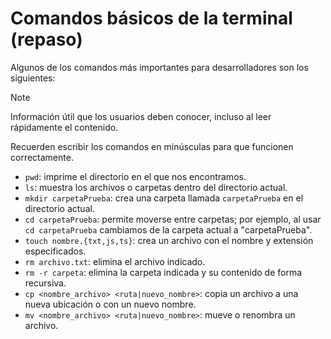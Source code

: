 # Comandos básicos de la terminal (repaso)

Algunos de los comandos más importantes para desarrolladores son los siguientes:

> [!NOTE]
> Información útil que los usuarios deben conocer, incluso al leer rápidamente el contenido.

Recuerden escribir los comandos en minúsculas para que funcionen correctamente.

- `pwd`: imprime el directorio en el que nos encontramos.
- `ls`: muestra los archivos o carpetas dentro del directorio actual.
- `mkdir carpetaPrueba`: crea una carpeta llamada `carpetaPrueba` en el directorio actual.
- `cd carpetaPrueba`: permite moverse entre carpetas; por ejemplo, al usar `cd carpetaPrueba` cambiamos de la carpeta actual a "carpetaPrueba".
- `touch nombre.{txt,js,ts}`: crea un archivo con el nombre y extensión especificados.
- `rm archivo.txt`: elimina el archivo indicado.
- `rm -r carpeta`: elimina la carpeta indicada y su contenido de forma recursiva.
- `cp <nombre_archivo> <ruta|nuevo_nombre>`: copia un archivo a una nueva ubicación o con un nuevo nombre.
- `mv <nombre_archivo> <ruta|nuevo_nombre>`: mueve o renombra un archivo.
